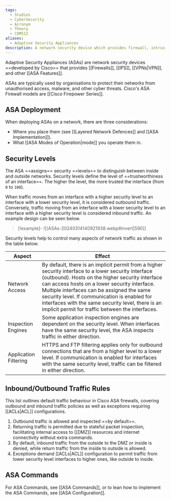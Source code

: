 ```yaml
---
tags:
  - Studies
  - CyberSecurity
  - Acronym
  - Theory
  - COM512
aliases:
  - Adaptive Security Appliances
description: A network security device which provides firewall, intrusion prevention, VPN (Virtual Private Network), and other security features.
---
```

Adaptive Security Appliances (ASAs) are network security devices ==developed by Cisco== that provides [[Firewalls]], [[IPS]], [[VPNs|VPN]], and other [[ASA Features]]. 

ASAs are typically used by organisations to protect their networks from unauthorised access, malware, and other cyber threats. Cisco's ASA Firewall models are [[Cisco Firepower Series]].

## ASA Deployment

When deploying ASAs on a network, there are three considerations:

- Where you place them (see [[Layered Network Defences]] and [[ASA Implementation]]).
- What [[ASA Modes of Operation|mode]] you operate them in.

## Security Levels

The ASA ==assigns== security ==levels== to distinguish between inside and outside networks. Security levels define the level of ==trustworthiness of an interface==. The higher the level, the more trusted the interface (from `0` to `100`).

When traffic moves from an interface with a higher security level to an interface with a lower security level, it is considered outbound traffic. Conversely, traffic moving from an interface with a lower security level to an interface with a higher security level is considered inbound traffic. An example design can be seen below.

> [!example]-
> ![[ASAs-20240314140921938.webp#invert|590]]

Security levels help to control many aspects of network traffic as shown in the table below.

| **Aspect**            | **Effect**                                                                                                                                                                                                                                                                                                                                                                                                      |
| --------------------- | --------------------------------------------------------------------------------------------------------------------------------------------------------------------------------------------------------------------------------------------------------------------------------------------------------------------------------------------------------------------------------------------------------------- |
| Network Access        | By default, there is an implicit permit from a higher security interface to a lower security interface (outbound). Hosts on the higher security interface can access hosts on a lower security interface. Multiple interfaces can be assigned the same security level. If communication is enabled for interfaces with the same security level, there is an implicit permit for traffic between the interfaces. |
| Inspection Engines    | Some application inspection engines are dependent on the security level. When interfaces have the same security level, the ASA inspects traffic in either direction.                                                                                                                                                                                                                                            |
| Application Filtering | HTTPS and FTP filtering applies only for outbound connections that are from a higher level to a lower level. If communication is enabled for interfaces with the same security level, traffic can be filtered in either direction.                                                                                                                                                                              |
## Inbound/Outbound Traffic Rules

This list outlines default traffic behaviour in Cisco ASA firewalls, covering outbound and inbound traffic policies as well as exceptions requiring [[ACLs|ACL]] configurations.

1. Outbound traffic is allowed and inspected ==by default==.
2. Returning traffic is permitted due to stateful packet inspection, facilitating internal access to [[DMZ]] resources and internet connectivity without extra commands.
3. By default, inbound traffic from the outside to the DMZ or inside is denied, while return traffic from the inside to outside is allowed.
4. Exceptions demand [[ACLs|ACL]] configuration to permit traffic from lower security level interfaces to higher ones, like outside to inside.

## ASA Commands

For ASA Commands, see [[ASA Commands]], or to lean how to implement the ASA Commands, see [[ASA Configuration]].